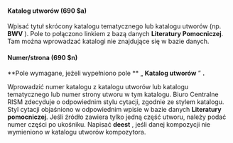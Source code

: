 #### Katalog utworów (690 $a) 

Wpisać tytuł skrócony katalogu tematycznego lub katalogu utworów (np. **BWV** ). Pole to połączono linkiem z bazą danych **Literatury Pomocniczej**. Tam można wprowadzać katalogi nie znajdujące się w bazie danych.

#### Numer/strona (690 $n) 

**Pole wymagane, jeżeli wypełniono pole ** „ **Katalog utworów** ” **.**

Wprowadzić numer katalogu z katalogu utworów lub katalogu tematycznego lub numer strony utworu w tym katalogu. Biuro Centralne RISM zdecyduje o odpowiednim stylu cytacji, zgodnie ze stylem katalogu. Styl cytacji objaśniono w odpowiednim wpisie w bazie danych **Literatury pomocniczej**. Jeśli źródło zawiera tylko jedną część utworu, należy podać numer części po ukośniku. Napisać **deest** , jeśli danej kompozycji nie wymieniono w katalogu utworów kompozytora.